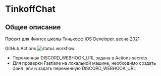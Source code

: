 # TinkoffChat

## Общее описание 

Проект для Финтех школы Тинькофф iOS Developer, весна 2021

GitHub Actions ![status workflow](https://github.com/Mupk0/TinkoffChat/actions/workflows/github.yml/badge.svg)

* Переменная DISCORD_WEBHOOK_URL задана в Actions secrets
* Для проверки Fastlane на локальной машине, необходимо создать файл .env и задать переменную DISCORD_WEBHOOK_URL